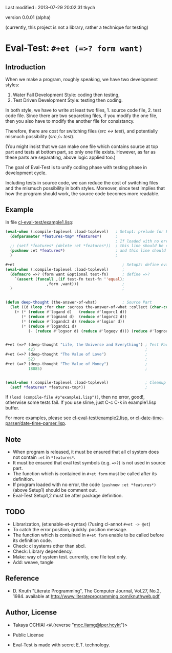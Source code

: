Last modified : 2013-07-29 20:02:31 tkych

version 0.0.01 (alpha)

(currently, this project is not a library, rather a technique for testing)


Eval-Test: `#+et (=>? form want)`
=================================
 
Introduction
------------

When we make a program, roughly speaking, we have two development styles:

1. Water Fall Development Style: coding then testing,
2. Test Driven Development Style: testing then coding.


In both style, we have to write at least two files, 1. source code file, 2. test code file.
Since there are two separeting files,
if you modify the one file, then you also have to modify the another file for consistancy.

Therefore, there are cost for switching files (*src <-> test*), and potentially mismuch possibility (*src /~ test*).

 (You might insist that we can make one file which contains source at top part and tests at bottom part,
so only one file exists. However, as far as these parts are separating, above logic applied too.)

The goal of Eval-Test is to unify coding phase with testing phase in development cycle.

Including tests in source code, we can reduce the cost of switching files and the mismuch possibility in both styles.
Moreover, since test implies that how the program should work, the source code becomes more readable.


Example
-------

In file [cl-eval-test/example1.lisp](https://github.com/tkych/cl-eval-test/blob/master/example1.lisp):

```lisp
(eval-when (:compile-toplevel :load-toplevel)   ; Setup1: prelude for Eval-Test
  (defparameter *features-tmp* *features*)      ;
                                                ; If loaded with no error, 
  ;; (setf *features* (delete :et *features*))  ; this line should be commented in,
  (pushnew :et *features*)                      ; and this line should be commented out.
  )                                             ;

#+et                                               ; Setup2: define eval-tests
(eval-when (:compile-toplevel :load-toplevel)      ;
  (defmacro =>? (form want &optional test-fn)      ; define =>?
    `(assert (funcall ,(if test-fn test-fn ''equal);
                  ,form ,want)))                   ;
  )                                                ;


(defun deep-thought (the-answer-of-what)           ; Source Part
  (let ((d (loop :for char :across the-answer-of-what :collect (char-code char))))
    (+ (* (reduce #'logand d)   (reduce #'logorc1 d))
       (* (reduce #'lognand d)  (reduce #'logorc2 d))
       (* (reduce #'logandc2 d) (reduce #'logior d))
       (* (reduce #'logandc1 d)
          (- (reduce #'logxor d) (reduce #'logeqv d))) (reduce #'lognor d))))


#+et (=>? (deep-thought "Life, the Universe and Everything") ; Test Part
          42)                                                ;
#+et (=>? (deep-thought "The Value of Love")                 ;
          52)                                                ;
#+et (=>? (deep-thought "The Value of Money")                ;
          18885)                                             ;


(eval-when (:compile-toplevel :load-toplevel)                ; Cleanup for Eval-Test
  (setf *features* *features-tmp*))                          ;
```


If `(load (compile-file #p"example1.lisp"))`, then no error, good!, otherwise some tests fail.
If you use slime, just C-c C-k in example1.lisp buffer.

For more examples, please see
[cl-eval-test/example2.lisp](https://github.com/tkych/cl-eval-test/blob/master/example2.lisp), or
[cl-date-time-parser/date-time-parser.lisp](https://github.com/tkych/cl-date-time-parser/blob/master/date-time-parser.lisp).


Note
----

 * When program is released, it must be ensured that all cl system does not contain `:et` in `*features*`.
 * It must be ensured that eval test symbols (e.g. `=>?`) is not used in source part.
 * The function which is contained in `#+et form` must be called after its definition.
 * If program loaded with no error, the code `(pushnew :et *features*)` (above Setup1) should be comment out.
 * Eval-Test Setup1,2 must be after package definition.


TODO
----

 * Librarization, (et:enable-et-syntax) (?using cl-annot `#+et -> @et`)
 * To catch the error position, quickly. position message.
 * The function which is contained in `#+et form` enable to be called before its definition code.
 * Check: cl systems other than sbcl.
 * Check: Library dependency.
 * Make: way of system test. currently, one file test only.
 * Add: weave, tangle


Reference
---------

 * D. Knuth "Literate Programming", The Computer Journal, Vol.27, No.2, 1984.
   available at http://www.literateprogramming.com/knuthweb.pdf


Author, License
---------------

- Takaya OCHIAI  <#.(reverse "moc.liamg@lper.hcykt")>

- Public License

- Eval-Test is made with secret E.T. technology.
